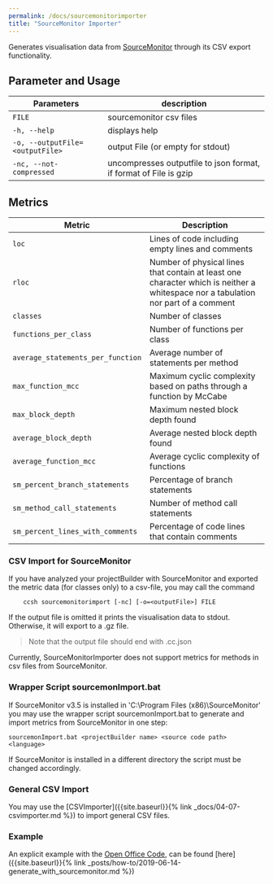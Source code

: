 ```yaml
---
permalink: /docs/sourcemonitorimporter
title: "SourceMonitor Importer"
---
```


Generates visualisation data from [SourceMonitor](http://www.campwoodsw.com/sourcemonitor.html) through its CSV export functionality.

## Parameter and Usage

| Parameters                      | description                                                       |
| ------------------------------- | ----------------------------------------------------------------- |
| `FILE`                          | sourcemonitor csv files                                           |
| `-h, --help`                    | displays help                                                     |
| `-o, --outputFile=<outputFile>` | output File (or empty for stdout)                                 |
| `-nc, --not-compressed`         | uncompresses outputfile to json format, if format of File is gzip |

## Metrics

| Metric                            | Description                                                                                                                       |
| --------------------------------- | --------------------------------------------------------------------------------------------------------------------------------- |
| `loc`                             | Lines of code including empty lines and comments                                                                                  |
| `rloc`                            | Number of physical lines that contain at least one character which is neither a whitespace nor a tabulation nor part of a comment |
| `classes`                         | Number of classes                                                                                                                 |
| `functions_per_class`             | Number of functions per class                                                                                                     |
| `average_statements_per_function` | Average number of statements per method                                                                                           |
| `max_function_mcc`                | Maximum cyclic complexity based on paths through a function by McCabe                                                             |
| `max_block_depth`                 | Maximum nested block depth found                                                                                                  |
| `average_block_depth`             | Average nested block depth found                                                                                                  |
| `average_function_mcc`            | Average cyclic complexity of functions                                                                                            |
| `sm_percent_branch_statements`    | Percentage of branch statements                                                                                                   |
| `sm_method_call_statements`       | Number of method call statements                                                                                                  |
| `sm_percent_lines_with_comments`  | Percentage of code lines that contain comments                                                                                    |

### CSV Import for SourceMonitor

If you have analyzed your projectBuilder with SourceMonitor and exported the metric data (for classes only) to a csv-file, you may call the command

```
    ccsh sourcemonitorimport [-nc] [-o=<outputFile>] FILE
```

If the output file is omitted it prints the visualisation data to stdout.
Otherwise, it will export to a .gz file.

> Note that the output file should end with .cc.json

Currently, SourceMonitorImporter does not support metrics for methods in csv files from SourceMonitor.

### Wrapper Script sourcemonImport.bat

If SourceMonitor v3.5 is installed in 'C:\Program Files (x86)\SourceMonitor' you may use the wrapper script sourcemonImport.bat to generate and import metrics from SourceMonitor in one step:

```
sourcemonImport.bat <projectBuilder name> <source code path> <language>
```

If SourceMonitor is installed in a different directory the script must be changed accordingly.

### General CSV Import

You may use the [CSVImporter]({{site.baseurl}}{% link _docs/04-07-csvimporter.md %}) to import general CSV files.

### Example

An explicit example with the [Open Office Code](https://github.com/apache/openoffice), can be found [here]({{site.baseurl}}{% link _posts/how-to/2019-06-14-generate_with_sourcemonitor.md %})
